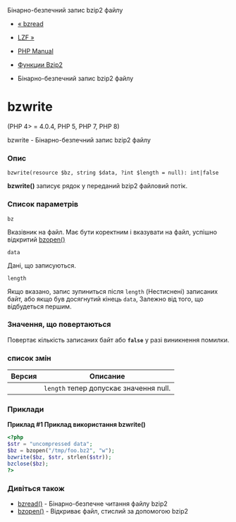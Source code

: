 Бінарно-безпечний запис bzip2 файлу

-   [« bzread](function.bzread.html)
    
-   [LZF »](book.lzf.html)
    
-   [PHP Manual](index.html)
    
-   [Функции Bzip2](ref.bzip2.html)
    
-   Бінарно-безпечний запис bzip2 файлу
    

# bzwrite

(PHP 4> = 4.0.4, PHP 5, PHP 7, PHP 8)

bzwrite - Бінарно-безпечний запис bzip2 файлу

### Опис

```methodsynopsis
bzwrite(resource $bz, string $data, ?int $length = null): int|false
```

**bzwrite()** записує рядок у переданий bzip2 файловий потік.

### Список параметрів

`bz`

Вказівник на файл. Має бути коректним і вказувати на файл, успішно відкритий [bzopen()](function.bzopen.html)

`data`

Дані, що записуються.

`length`

Якщо вказано, запис зупиниться після `length` (Нестиснені) записаних байт, або якщо був досягнутий кінець `data`, Залежно від того, що відбудеться першим.

### Значення, що повертаються

Повертає кількість записаних байт або **`false`** у разі виникнення помилки.

### список змін

| Версия | Описание                               |
|--------|----------------------------------------|
|        | `length` тепер допускає значення null. |

### Приклади

**Приклад #1 Приклад використання **bzwrite()****

```php
<?php
$str = "uncompressed data";
$bz = bzopen("/tmp/foo.bz2", "w");
bzwrite($bz, $str, strlen($str));
bzclose($bz);
?>
```

### Дивіться також

-   [bzread()](function.bzread.html) - Бінарно-безпечне читання файлу bzip2
-   [bzopen()](function.bzopen.html) - Відкриває файл, стислий за допомогою bzip2